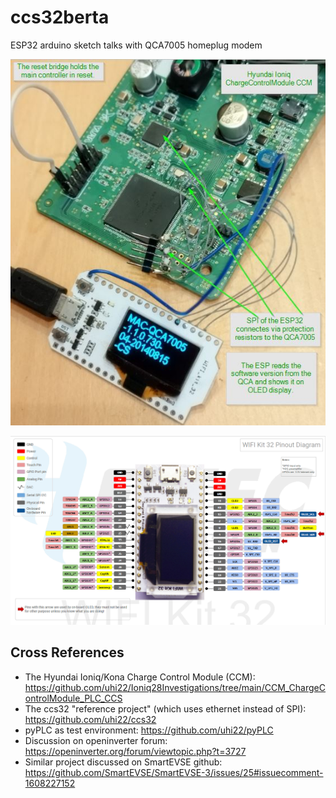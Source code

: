 
# ccs32berta

ESP32 arduino sketch talks with QCA7005 homeplug modem

![image](ccs32berta_readsSwVersionFromCCM.jpg)

![image](wifi_kit_32_pinout.png)

## Cross References

* The Hyundai Ioniq/Kona Charge Control Module (CCM): https://github.com/uhi22/Ioniq28Investigations/tree/main/CCM_ChargeControlModule_PLC_CCS
* The ccs32 "reference project" (which uses ethernet instead of SPI): https://github.com/uhi22/ccs32
* pyPLC as test environment: https://github.com/uhi22/pyPLC
* Discussion on openinverter forum: https://openinverter.org/forum/viewtopic.php?t=3727
* Similar project discussed on SmartEVSE github: https://github.com/SmartEVSE/SmartEVSE-3/issues/25#issuecomment-1608227152
